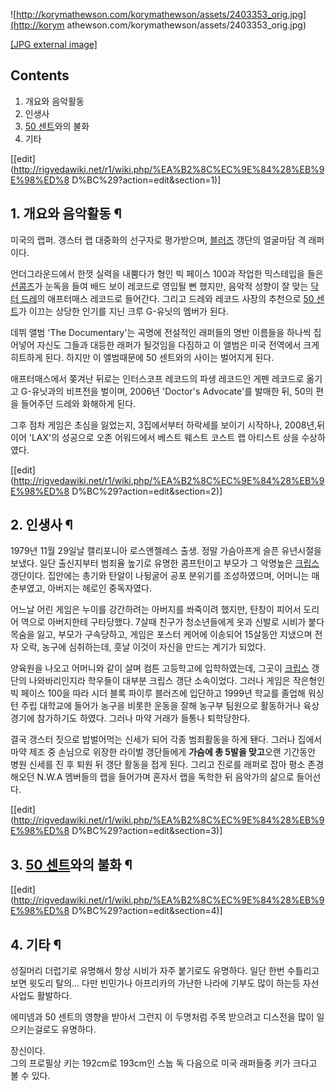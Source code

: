 ![http://korymathewson.com/korymathewson/assets/2403353_orig.jpg](http://korym
athewson.com/korymathewson/assets/2403353_orig.jpg)

[[JPG external
image]](http://korymathewson.com/korymathewson/assets/2403353_orig.jpg)

## Contents

    

1. 개요와 음악활동 
2. 인생사 
3. [50 센트](50%20%EC%84%BC%ED%8A%B8.md)와의 불화 
4. 기타 

[[edit](http://rigvedawiki.net/r1/wiki.php/%EA%B2%8C%EC%9E%84%28%EB%9E%98%ED%8
D%BC%29?action=edit&section=1)]

## 1. 개요와 음악활동 ¶

미국의 랩퍼. 갱스터 랩 대중화의 선구자로 평가받으며, [블러즈](%EB%B8%94%EB%9F%AC%EC%A6%88.md) 갱단의
얼굴마담 격 래퍼이다.

  

언더그라운드에서 한껏 실력을 내뿜다가 형인 빅 페이스 100과 작업한 믹스테입을 들은 [션콤즈](%EC%85%98%20%EC%BD%A4%EC%A6%88.md)가 눈독을 들여 배드 보이 레코드로 영입될 뻔 했지만, 음악적
성향이 잘 맞는 [닥터 드레](%EB%8B%A5%ED%84%B0%20%EB%93%9C%EB%A0%88.md)의 애프터매스 레코드로
들어간다. 그리고 드레와 레코드 사장의 추천으로 [50 센트](50%20%EC%84%BC%ED%8A%B8.md)가 이끄는 상당한 인기를
지닌 크루 G-유닛의 멤버가 된다.

  

데뷔 앨범 'The Documentary'는 곡명에 전설적인 래퍼들의 명반 이름들을 하나씩 집어넣어 자신도 그들과 대등한 래퍼가 될것임을
다짐하고 이 앨범은 미국 전역에서 크게 히트하게 된다. 하지만 이 앨범때문에 50 센트와의 사이는 벌어지게 된다.

  

애프터매스에서 쫒겨난 뒤로는 인터스코프 레코드의 파생 레코드인 게펜 레코드로 옮기고 G-유닛과의 비프전을 벌이며, 2006년
'Doctor's Advocate'를 발매한 뒤, 50의 편을 들어주던 드레와 화해하게 된다.

  

그후 점차 게임은 초심을 잃었는지, 3집에서부터 하락세를 보이기 시작하나, 2008년,뒤이어 'LAX'의 성공으로 오존 어워드에서 베스트
웨스트 코스트 랩 아티스트 상을 수상하였다.

  

[[edit](http://rigvedawiki.net/r1/wiki.php/%EA%B2%8C%EC%9E%84%28%EB%9E%98%ED%8
D%BC%29?action=edit&section=2)]

## 2. 인생사 ¶

1979년 11월 29일날 캘리포니아 로스앤젤레스 출생. 정말 가슴아프게 슬픈 유년시절을 보냈다. 일단 출신지부터 범죄율 높기로 유명한
콤프턴이고 부모가 그 악명높은 [크립스](%ED%81%AC%EB%A6%BD%EC%8A%A4.md) 갱단이다. 집안에는 총기와 탄알이
나뒹굴어 공포 분위기를 조성하였으며, 어머니는 매춘부였고, 아버지는 헤로인 중독자였다.

  

어느날 어린 게임은 누이를 강간하려는 아버지를 쏴죽이려 했지만, 탄창이 피어서 도리어 역으로 아버지한테 구타당했다. 7살때 친구가
청소년들에게 옷과 신발로 시비가 붙다 목숨을 잃고, 부모가 구속당하고, 게임은 포스터 케어에 이송되어 15살동안 지냈으며 전자 오락, 농구에
심취하는데, 훗날 이것이 자신을 만드는 계기가 되었다.

  

양육원을 나오고 어머니와 같이 살며 컴튼 고등학고에 입학하였는데, 그곳이
[크립스](%ED%81%AC%EB%A6%BD%EC%8A%A4.md) 갱단의 나와바리인지라 학우들이 대부분 크립스 갱단 소속이었다.
그러나 게임은 작은형인 빅 페이스 100을 따라 시더 블록 파이루 블러즈에 입단하고 1999년 학교를 졸업해 워싱턴 주립 대학교에 들어가
농구을 비롯한 운동을 잘해 농구부 팀원으로 활동하거나 육상경기에 참가하기도 하였다. 그러나 마약 거래가 들통나 퇴학당한다.

  

결국 갱스터 짓으로 밥벌어먹는 신세가 되어 각종 범죄활동을 하게 됀다. 그러나 집에서 마약 제조 중 손님으로 위장한 라이벌 갱단들에게
**가슴에 총 5발을 맞고**오랜 기간동안 병원 신세를 진 후 퇴원 뒤 갱단 활동을 접게 된다. 그리고 진로를 래퍼로 잡아 평소 존경해오던
N.W.A 멤버들의 랩을 들어가며 혼자서 랩을 독학한 뒤 음악가의 삶으로 들어선다.

  

[[edit](http://rigvedawiki.net/r1/wiki.php/%EA%B2%8C%EC%9E%84%28%EB%9E%98%ED%8
D%BC%29?action=edit&section=3)]

## 3. [50 센트](50%20%EC%84%BC%ED%8A%B8.md)와의 불화 ¶

  

[[edit](http://rigvedawiki.net/r1/wiki.php/%EA%B2%8C%EC%9E%84%28%EB%9E%98%ED%8
D%BC%29?action=edit&section=4)]

## 4. 기타 ¶

성질머리 더럽기로 유명해서 항상 시비가 자주 붙기로도 유명하다. 일단 한번 수틀리고보면 윗도리 탈의... 다만 빈민가나 아프리카의 가난한
나라에 기부도 많이 하는등 자선사업도 활발하다.

  

에미넴과 50 센트의 영향을 받아서 그런지 이 두명처럼 주목 받으려고 디스전을 많이 일으키는걸로도 유명하다.

  
  

장신이다.  
그의 프로필상 키는 192cm로 193cm인 스눕 독 다음으로 미국 래퍼들중 키가 크다고 볼 수 있다.

